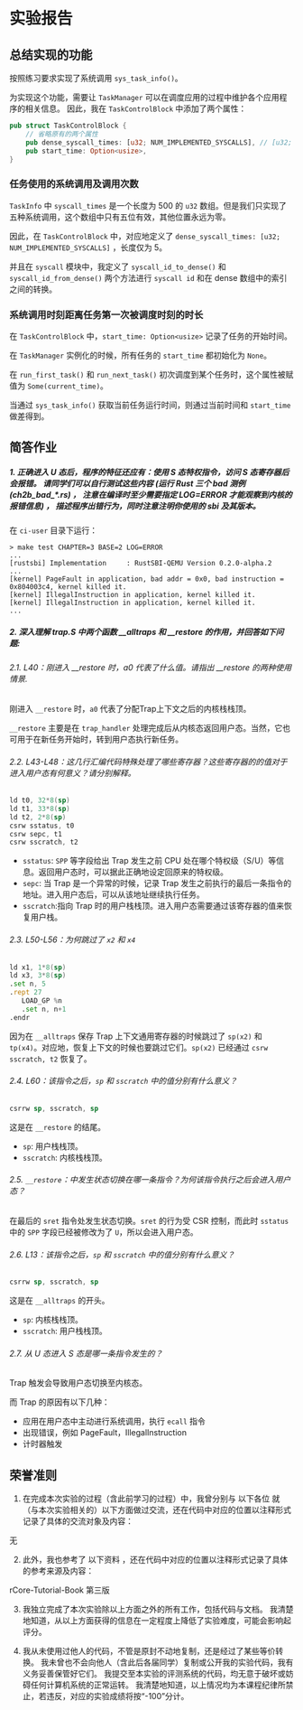 # 实验报告

## 总结实现的功能

按照练习要求实现了系统调用 `sys_task_info()`。

为实现这个功能，需要让 `TaskManager` 可以在调度应用的过程中维护各个应用程序的相关信息。
因此，我在 `TaskControlBlock` 中添加了两个属性： 

```rust
pub struct TaskControlBlock {
    // 省略原有的两个属性
    pub dense_syscall_times: [u32; NUM_IMPLEMENTED_SYSCALLS], // [u32; 5]
    pub start_time: Option<usize>,
}
```

### 任务使用的系统调用及调用次数

`TaskInfo` 中 `syscall_times` 是一个长度为 500 的 `u32` 数组。但是我们只实现了五种系统调用，这个数组中只有五位有效，其他位置永远为零。

因此，在 `TaskControlBlock` 中，对应地定义了 `dense_syscall_times: [u32; NUM_IMPLEMENTED_SYSCALLS]` ，长度仅为 5。

并且在 `syscall` 模块中，我定义了 `syscall_id_to_dense()` 和 `syscall_id_from_dense()` 两个方法进行 `syscall id` 和在 dense 数组中的索引之间的转换。

### 系统调用时刻距离任务第一次被调度时刻的时长

在 `TaskControlBlock` 中，`start_time: Option<usize>` 记录了任务的开始时间。

在 `TaskManager` 实例化的时候，所有任务的 `start_time` 都初始化为 `None`。

在 `run_first_task()` 和 `run_next_task()` 初次调度到某个任务时，这个属性被赋值为 `Some(current_time)`。

当通过 `sys_task_info()` 获取当前任务运行时间，则通过当前时间和 `start_time` 做差得到。

## 简答作业

##### 1. 正确进入 U 态后，程序的特征还应有：使用 S 态特权指令，访问 S 态寄存器后会报错。 请同学们可以自行测试这些内容 (运行 Rust 三个 bad 测例 (ch2b_bad_*.rs) ， 注意在编译时至少需要指定 LOG=ERROR 才能观察到内核的报错信息) ， 描述程序出错行为，同时注意注明你使用的 sbi 及其版本。

在 `ci-user` 目录下运行：
```
> make test CHAPTER=3 BASE=2 LOG=ERROR
...
[rustsbi] Implementation     : RustSBI-QEMU Version 0.2.0-alpha.2
...
[kernel] PageFault in application, bad addr = 0x0, bad instruction = 0x804003c4, kernel killed it.
[kernel] IllegalInstruction in application, kernel killed it.
[kernel] IllegalInstruction in application, kernel killed it.
...
```

##### 2. 深入理解 trap.S 中两个函数 __alltraps 和 __restore 的作用，并回答如下问题:

###### 2.1. L40：刚进入 __restore 时，a0 代表了什么值。请指出 __restore 的两种使用情景.

刚进入 `__restore` 时，`a0` 代表了分配Trap上下文之后的内核栈栈顶。

`__restore` 主要是在 `trap_handler` 处理完成后从内核态返回用户态。当然，它也可用于在新任务开始时，转到用户态执行新任务。

###### 2.2. L43-L48：这几行汇编代码特殊处理了哪些寄存器？这些寄存器的的值对于进入用户态有何意义？请分别解释。

```asm
ld t0, 32*8(sp)
ld t1, 33*8(sp)
ld t2, 2*8(sp)
csrw sstatus, t0
csrw sepc, t1
csrw sscratch, t2
```
* `sstatus`: `SPP` 等字段给出 Trap 发生之前 CPU 处在哪个特权级（S/U）等信息。返回用户态时，可以据此正确地设定回原来的特权级。
* `sepc`: 当 Trap 是一个异常的时候，记录 Trap 发生之前执行的最后一条指令的地址。进入用户态后，可以从该地址继续执行任务。
* `sscratch`:指向 Trap 时的用户栈栈顶。进入用户态需要通过该寄存器的值来恢复用户栈。

###### 2.3. L50-L56：为何跳过了 `x2` 和 `x4`

```asm
ld x1, 1*8(sp)
ld x3, 3*8(sp)
.set n, 5
.rept 27
   LOAD_GP %n
   .set n, n+1
.endr
```

因为在 `__alltraps` 保存 Trap 上下文通用寄存器的时候跳过了 `sp(x2)` 和 `tp(x4)`。对应地，恢复上下文的时候也要跳过它们。`sp(x2)` 已经通过 `csrw sscratch, t2` 恢复了。

###### 2.4. L60：该指令之后，`sp` 和 `sscratch` 中的值分别有什么意义？

```asm
csrrw sp, sscratch, sp
```

这是在 `__restore` 的结尾。

* `sp`: 用户栈栈顶。
* `sscratch`: 内核栈栈顶。

###### 2.5. `__restore`：中发生状态切换在哪一条指令？为何该指令执行之后会进入用户态？

在最后的 `sret` 指令处发生状态切换。`sret` 的行为受 CSR 控制，而此时 `sstatus` 中的 `SPP` 字段已经被修改为了 `U`，所以会进入用户态。

###### 2.6. L13：该指令之后，`sp` 和 `sscratch` 中的值分别有什么意义？

```asm
csrrw sp, sscratch, sp
```

这是在 `__alltraps` 的开头。

* `sp`: 内核栈栈顶。
* `sscratch`: 用户栈栈顶。

###### 2.7. 从 U 态进入 S 态是哪一条指令发生的？

Trap 触发会导致用户态切换至内核态。

而 Trap 的原因有以下几种：

* 应用在用户态中主动进行系统调用，执行 `ecall` 指令
* 出现错误，例如 PageFault，IllegalInstruction
* 计时器触发


## 荣誉准则

1. 在完成本次实验的过程（含此前学习的过程）中，我曾分别与 以下各位 就（与本次实验相关的）以下方面做过交流，还在代码中对应的位置以注释形式记录了具体的交流对象及内容：

无

2. 此外，我也参考了 以下资料 ，还在代码中对应的位置以注释形式记录了具体的参考来源及内容：

rCore-Tutorial-Book 第三版

3. 我独立完成了本次实验除以上方面之外的所有工作，包括代码与文档。 我清楚地知道，从以上方面获得的信息在一定程度上降低了实验难度，可能会影响起评分。

4. 我从未使用过他人的代码，不管是原封不动地复制，还是经过了某些等价转换。 我未曾也不会向他人（含此后各届同学）复制或公开我的实验代码，我有义务妥善保管好它们。 我提交至本实验的评测系统的代码，均无意于破坏或妨碍任何计算机系统的正常运转。 我清楚地知道，以上情况均为本课程纪律所禁止，若违反，对应的实验成绩将按“-100”分计。

